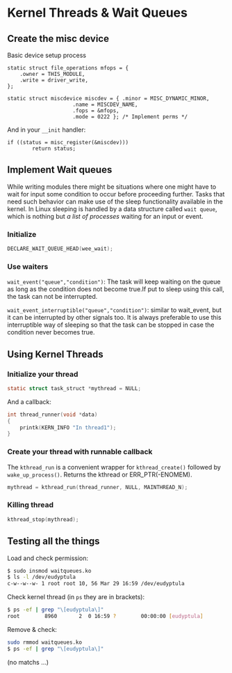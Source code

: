 # Kernel Threads & Wait Queues

## Create the misc device

Basic device setup process

```
static struct file_operations mfops = {
	.owner = THIS_MODULE,
	.write = driver_write,
};

static struct miscdevice miscdev = { .minor = MISC_DYNAMIC_MINOR,
				     .name = MISCDEV_NAME,
				     .fops = &mfops,
				     .mode = 0222 }; /* Implement perms */
```

And in your `__init` handler:

```
if ((status = misc_register(&miscdev)))
		return status;
```

## Implement Wait queues

While writing modules there might be situations where one
might have to wait for input some condition to occur before proceeding further.
Tasks that need such behavior can make use of the sleep
functionality available in the kernel.
In Linux sleeping is handled by a data structure called `wait queue`,
which is nothing but *a list of processes* waiting for an input or event.

### Initialize

```c
DECLARE_WAIT_QUEUE_HEAD(wee_wait);
```

### Use waiters

`wait_event("queue","condition")`: The task will keep waiting on the queue as long as the condition does not become true.If put to sleep using this call, the task can not be interrupted.

`wait_event_interruptible("queue","condition")`: similar to wait_event, but it can be interrupted by other signals too. It is always preferable to use this interruptible way of sleeping so that the task can be stopped in case the condition never becomes true. 

## Using Kernel Threads

### Initialize your thread

```c
static struct task_struct *mythread = NULL;
```

And a callback:

```c
int thread_runner(void *data)
{
	printk(KERN_INFO "In thread1");
}
```

### Create your thread with runnable callback

The `kthread_run` is a convenient wrapper for `kthread_create()` followed by
`wake_up_process()`. Returns the kthread or ERR_PTR(-ENOMEM).

```c
mythread = kthread_run(thread_runner, NULL, MAINTHREAD_N);
```

### Killing thread

```c
kthread_stop(mythread);
```

## Testing all the things

Load and check permission:

```bash
$ sudo insmod waitqueues.ko
$ ls -l /dev/eudyptula
c-w--w--w- 1 root root 10, 56 Mar 29 16:59 /dev/eudyptula
```

Check kernel thread (in `ps` they are in brackets):

```bash
$ ps -ef | grep "\[eudyptula\]"
root        8960       2  0 16:59 ?        00:00:00 [eudyptula]
```

Remove & check:

```bash
sudo rmmod waitqueues.ko
$ ps -ef | grep "\[eudyptula\]"
```

(no matchs ...)

